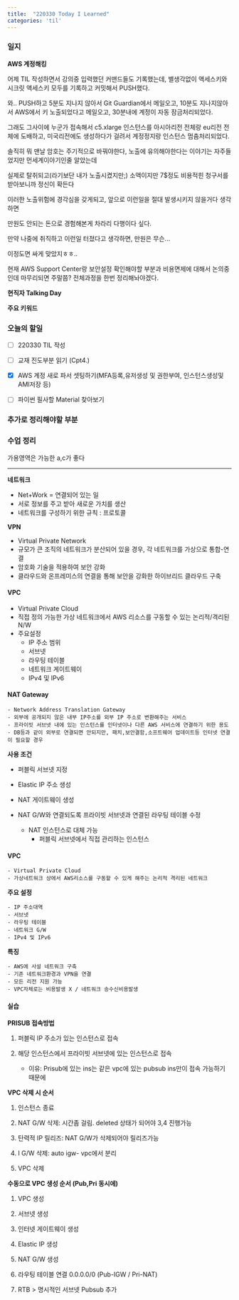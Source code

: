 ```yaml
---
title:  "220330 Today I Learned"
categories: 'til'
---
```

<!-- 
![aas](/assets/til/220328til1.png)

<img src="/assets/til/220328til1.png" width="100%" height="100%"> -->



### 일지

**AWS 계정해킹**

어제 TIL 작성하면서 강의중 입력했던 커맨드들도 기록했는데, 별생각없이 액세스키와 시크릿 액세스키 모두를 기록하고 커밋해서 PUSH했다.

와.. PUSH하고 5분도 지나지 않아서 Git Guardian에서 메일오고, 10분도 지나지않아서 AWS에서 키 노출되었다고 메일오고, 30분내에 계정이 자동 잠금처리되었다.

그래도 그사이에 누군가 접속해서 c5.xlarge 인스턴스를 아시아리전 전체랑 eu리전 전체에 도배하고, 미국리전에도 생성하다가 걸려서 계정정지랑 인스턴스 멈춤처리되었다.



솔직히 뭐 맨날 암호는 주기적으로 바꿔야한다, 노출에 유의해야한다는 이야기는 자주들었지만 먼세계이야기인줄 알았는데

실제로 탈취되고(라기보단 내가 노출시켰지만;) 소액이지만 7$정도 비용적힌 청구서를 받아보니까 정신이 확든다



이러한 노출위험에 경각심을 갖게되고, 앞으로 이런일을 절대 발생시키지 않을거다 생각하면

만원도 안되는 돈으로 경험해본게 차라리 다행이다 싶다.



만약 나중에 취직하고 이런일 터졌다고 생각하면, 만원은 무슨... 

이정도면 싸게 맞았지ㅎㅎ..



현재 AWS Support Center랑 보안설정 확인해야할 부분과 비용면제에 대해서 논의중인데 마무리되면 주말쯤? 전체과정을 한번 정리해놔야겠다.



**현직자 Talking Day**





**주요 키워드**



### 오늘의 할일

- [ ] 220330 TIL 작성
- [ ] 교재 진도부분 읽기 (Cpt4.)
- [x] AWS 계정 새로 파서 셋팅하기(MFA등록,유저생성 및 권한부여, 인스턴스생성및AMI저장 등)
- [ ] 파이썬 필사할 Material 찾아보기


### 추가로 정리해야할 부분



### 수업 정리

가용영역은 가능한 a,c가 좋다

---

**네트워크**

- Net+Work = 연결되어 있는 일
- 서로 정보를 주고 받아 새로운 가치를 생산
- 네트워크를 구성하기 위한 규칙 : 프로토콜

**VPN**

- Virtual Private Network
- 규모가 큰 조직의 네트워크가 분산되어 있을 경우, 각 네트워크를 가상으로 통합-연결
- 암호화 기술을 적용하여 보안 강화
- 클라우드와 온프레미스의 연결을 통해 보안을 강화한 하이브리드 클라우드 구축

#### VPC

- Virtual Private Cloud
- 직접 정의 가능한 가상 네트워크에서 AWS 리소스를 구동할 수 있는 논리적/격리된 N/W
- 주요설정
    - IP 주소 범위
    - 서브넷
    - 라우팅 테이블
    - 네트워크 게이트웨이
    - IPv4 및 IPv6

#### NAT Gateway

    - Network Address Translation Gateway
    - 외부에 공개되지 않은 내부 IP주소를 외부 IP 주소로 변환해주는 서비스
    - 프라이빗 서브넷 내에 있는 인스턴스를 인터넷이나 다른 AWS 서비스에 연결하기 위한 용도
    - DB등과 같이 외부로 연결되면 안되지만, 패치,보안결함,소프트웨어 업데이트등 인터넷 연결이 필요할 경우

**사용 조건**

- 퍼블릭 서브넷 지정
- Elastic IP 주소 생성
- NAT 게이트웨이 생성
- NAT G/W와 연결되도록 프라이빗 서브넷과 연결된 라우팅 테이블 수정 

    - NAT 인스턴스로 대체 가능
        - 퍼블릭 서브넷에서 직접 관리하는 인스턴스

#### VPC

    - Virtual Private Cloud
    - 가상네트워크 상에서 AWS리소스를 구동할 수 있게 해주는 논리적 격리된 네트워크

**주요 설정**

    - IP 주소대역
    - 서브넷
    - 라우팅 테이블
    - 네트워크 G/W
    - IPv4 및 IPv6

**특징**

    - AWS에 사설 네트워크 구축
    - 기존 네트워크환경과 VPN을 연결
    - 모든 리전 지원 가능
    - VPC자체로는 비용발생 X / 네트워크 송수신비용발생

#### 실습


**PRISUB 접속방법**

1. 퍼블릭 IP 주소가 있는 인스턴스로 접속

2. 해당 인스턴스에서 프라이빗 서브넷에 있는 인스턴스로 접속
    - 이유: Prisub에 있는 ins는 같은 vpc에 있는 pubsub ins만이 접속 가능하기 때문에


**VPC 삭제 시 순서**

1. 인스턴스 종료

2. NAT G/W 삭제: 시간좀 걸림. deleted 상태가 되어야 3,4 진행가능

3. 탄력적 IP 릴리즈: NAT G/W가 삭제되어야 릴리즈가능

4. I G/W 삭제: auto igw- vpc에서 분리

5. VPC 삭제

**수동으로 VPC 생성 순서 (Pub,Pri 동시에)**

1. VPC 생성

2. 서브넷 생성

3. 인터넷 게이트웨이 생성

4. Elastic IP 생성

5. NAT G/W 생성 

6. 라우팅 테이블 연결 0.0.0.0/0 (Pub-IGW / Pri-NAT)

7. RTB > 명시적인 서브넷 Pubsub 추가


